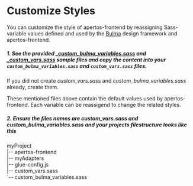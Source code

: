 # Customize Styles

You can customize the style of apertos-frontend by reassigning Sass-variable values defined and used by the [Bulma](http://bulma.io/documentation/overview/start/) design framework and apertos-frontend.

##### 1. See the provided [_custom_bulma_variables.sass](https://github.com/opendata-guru/peacock-user-ui/blob/master/guides/styles/_custom_bulma_variables.sass) and [_custom_vars.sass](https://github.com/opendata-guru/peacock-user-ui/blob/master/guides/styles/_custom_vars.sass) sample files and copy the content into your ```custom_bulma_variables.sass``` and ```custom_vars.sass``` files. 

If you did not create  _custom_vars.sass_ and _custom_bulma_variables.sass_ already, create them.

These mentioned files above contain the default values used by apertos-frontend. Each variable can be reassigend to change the related styles.


##### 2. Ensure the files names are _custom_vars.sass_ and _custom_bulma_variables.sass_ and your projects filestructure looks like this
myProject<br />
|-- apertos-frontend<br />
|-- myAdapters<br />
|-- glue-config.js<br />
|-- custom_vars.sass<br />
`-- custom_bulma_variables.sass<br />
